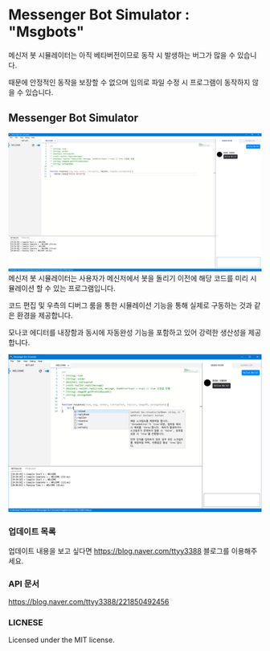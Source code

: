 # Messenger Bot Simulator : "Msgbots"

메신저 봇 시뮬레이터는 아직 베타버전이므로 동작 시 발생하는 버그가 많을 수 있습니다.

때문에 안정적인 동작을 보장할 수 없으며 임의로 파일 수정 시 프로그램이 동작하지 않을 수 있습니다.


## Messenger Bot Simulator
![img.png](img.png)
메신저 봇 시뮬레이터는 사용자가 메신저에서 봇을 돌리기 이전에 해당 코드를 미리 시뮬레이션 할 수 있는 프로그램입니다.

코드 편집 및 우측의 디버그 룸을 통한 시뮬레이션 기능을 통해 실제로 구동하는 것과 같은 환경을 제공합니다.

모나코 에디터를 내장함과 동시에 자동완성 기능을 포함하고 있어 강력한 생산성을 제공합니다.

![img_1.png](img_1.png)
### 업데이트 목록
업데이트 내용을 보고 싶다면 https://blog.naver.com/ttyy3388 블로그를 이용해주세요.

### API 문서
https://blog.naver.com/ttyy3388/221850492456

### LICNESE
Licensed under the MIT license.